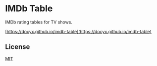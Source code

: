 # IMDb Table

IMDb rating tables for TV shows.

[https://docyx.github.io/imdb-table](https://docyx.github.io/imdb-table)

## License

[MIT](./LICENSE)
